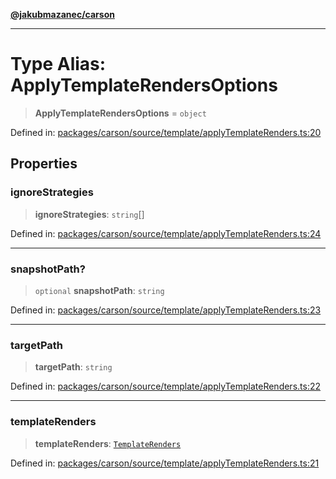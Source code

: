 [**@jakubmazanec/carson**](../README.md)

---

# Type Alias: ApplyTemplateRendersOptions

> **ApplyTemplateRendersOptions** = `object`

Defined in:
[packages/carson/source/template/applyTemplateRenders.ts:20](https://github.com/jakubmazanec/tools/blob/d956cf350ae3e6bad1df754a19dfbabb088c1451/packages/carson/source/template/applyTemplateRenders.ts#L20)

## Properties

### ignoreStrategies

> **ignoreStrategies**: `string`[]

Defined in:
[packages/carson/source/template/applyTemplateRenders.ts:24](https://github.com/jakubmazanec/tools/blob/d956cf350ae3e6bad1df754a19dfbabb088c1451/packages/carson/source/template/applyTemplateRenders.ts#L24)

---

### snapshotPath?

> `optional` **snapshotPath**: `string`

Defined in:
[packages/carson/source/template/applyTemplateRenders.ts:23](https://github.com/jakubmazanec/tools/blob/d956cf350ae3e6bad1df754a19dfbabb088c1451/packages/carson/source/template/applyTemplateRenders.ts#L23)

---

### targetPath

> **targetPath**: `string`

Defined in:
[packages/carson/source/template/applyTemplateRenders.ts:22](https://github.com/jakubmazanec/tools/blob/d956cf350ae3e6bad1df754a19dfbabb088c1451/packages/carson/source/template/applyTemplateRenders.ts#L22)

---

### templateRenders

> **templateRenders**: [`TemplateRenders`](TemplateRenders.md)

Defined in:
[packages/carson/source/template/applyTemplateRenders.ts:21](https://github.com/jakubmazanec/tools/blob/d956cf350ae3e6bad1df754a19dfbabb088c1451/packages/carson/source/template/applyTemplateRenders.ts#L21)
